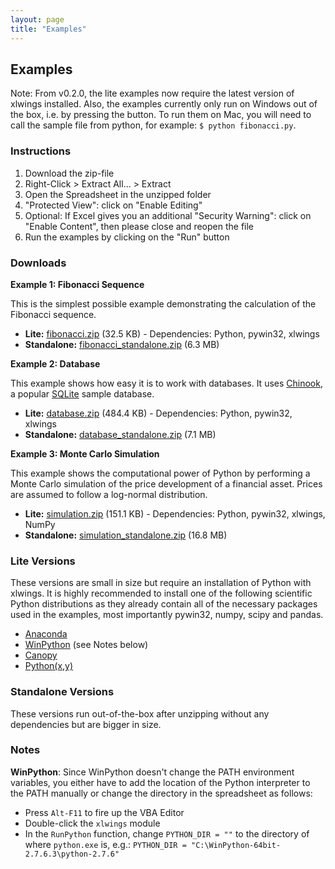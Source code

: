 ```yaml
---
layout: page
title: "Examples"
---
```


## Examples

Note: From v0.2.0, the lite examples now require the latest version of xlwings installed. Also, the examples currently
only run on Windows out of the box, i.e. by pressing the button. To run them on Mac, you will need to call the sample
file from python, for example: ``$ python fibonacci.py``.

### Instructions

1. Download the zip-file
2. Right-Click > Extract All... > Extract
3. Open the Spreadsheet in the unzipped folder
4. "Protected View": click on "Enable Editing"
5. Optional: If Excel gives you an additional "Security Warning": click on "Enable Content", then
   please close and reopen the file
6. Run the examples by clicking on the "Run" button


### Downloads

**Example 1: Fibonacci Sequence**

This is the simplest possible example demonstrating the calculation of the Fibonacci sequence.

* **Lite:** [fibonacci.zip][] (32.5 KB) - Dependencies: Python, pywin32, xlwings
* **Standalone:** [fibonacci_standalone.zip][] (6.3 MB)

[fibonacci.zip]: https://bitbucket.org/zoomeranalytics/xlwings_examples/downloads/fibonacci.zip
[fibonacci_standalone.zip]: https://bitbucket.org/zoomeranalytics/xlwings_examples/downloads/fibonacci_standalone.zip


**Example 2: Database**

This example shows how easy it is to work with databases. It uses [Chinook][], a popular [SQLite][] sample
database.

* **Lite:** [database.zip][] (484.4 KB) - Dependencies: Python, pywin32, xlwings
* **Standalone:** [database_standalone.zip][] (7.1 MB)

[Chinook]: http://chinookdatabase.codeplex.com/
[SQLite]: http://sqlite.org/
[database.zip]: https://bitbucket.org/zoomeranalytics/xlwings_examples/downloads/database.zip
[database_standalone.zip]: https://bitbucket.org/zoomeranalytics/xlwings_examples/downloads/database_standalone.zip

**Example 3: Monte Carlo Simulation**

This example shows the computational power of Python by performing a Monte Carlo simulation of the price development of
a financial asset. Prices are assumed to follow a log-normal distribution.

* **Lite:** [simulation.zip][] (151.1 KB) - Dependencies: Python, pywin32, xlwings, NumPy
* **Standalone:** [simulation_standalone.zip][] (16.8 MB)



[simulation.zip]: https://bitbucket.org/zoomeranalytics/xlwings_examples/downloads/simulation.zip
[simulation_standalone.zip]: https://bitbucket.org/zoomeranalytics/xlwings_examples/downloads/simulation_standalone.zip


### Lite Versions

These versions are small in size but require an installation of Python with xlwings. It is highly recommended to install
one of the following scientific Python distributions as they already contain all of the necessary packages used in the
examples, most importantly pywin32, numpy, scipy and pandas.

* [Anaconda](https://store.continuum.io/cshop/anaconda/)
* [WinPython](http://winpython.sourceforge.net/) (see Notes below)
* [Canopy](https://www.enthought.com/products/canopy/)
* [Python(x,y)](https://code.google.com/p/pythonxy/)


### Standalone Versions

These versions run out-of-the-box after unzipping without any dependencies but are bigger in size.


### Notes

**WinPython**: Since WinPython doesn't change the PATH environment variables, you either have to add the location
  of the Python interpreter to the PATH manually or change the directory in the spreadsheet as follows:

* Press `Alt-F11` to fire up the VBA Editor
* Double-click the `xlwings` module
* In the `RunPython` function, change `PYTHON_DIR = ""` to the directory of where `python.exe` is, e.g.:
`PYTHON_DIR = "C:\WinPython-64bit-2.7.6.3\python-2.7.6"`
